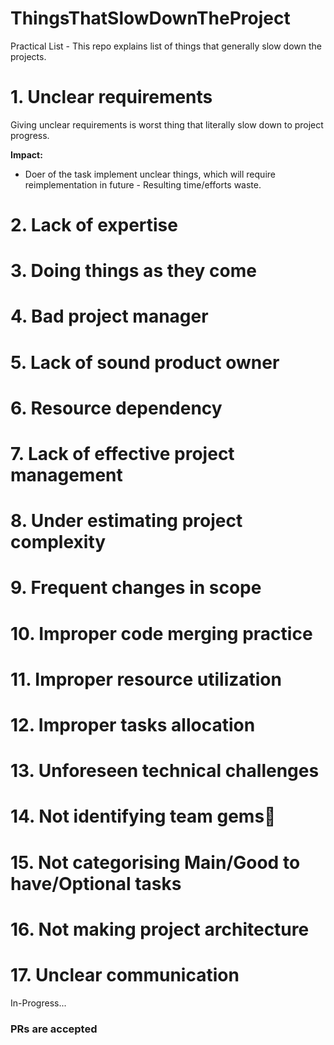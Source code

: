 # ThingsThatSlowDownTheProject
Practical List - This repo explains list of things that generally slow down the projects.

# 1. Unclear requirements
Giving unclear requirements is worst thing that literally slow down to project progress.

**Impact:**
- Doer of the task implement unclear things, which will require reimplementation in future - Resulting time/efforts waste.

# 2. Lack of expertise

# 3. Doing things as they come

# 4. Bad project manager

# 5. Lack of sound product owner

# 6. Resource dependency 

# 7. Lack of effective project management

# 8. Under estimating project complexity 

# 9. Frequent changes in scope

# 10. Improper code merging practice

# 11. Improper resource utilization

# 12. Improper tasks allocation

# 13. Unforeseen technical challenges

# 14. Not identifying team gems💎

# 15. Not categorising Main/Good to have/Optional tasks

# 16. Not making project architecture

# 17. Unclear communication

In-Progress...

### PRs are accepted
